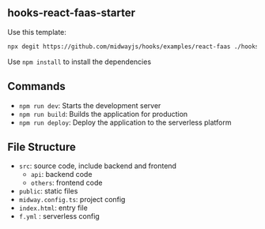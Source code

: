 ## hooks-react-faas-starter

Use this template:

```bash
npx degit https://github.com/midwayjs/hooks/examples/react-faas ./hooks-app
```

Use `npm install` to install the dependencies

## Commands

- `npm run dev`: Starts the development server
- `npm run build`: Builds the application for production
- `npm run deploy`: Deploy the application to the serverless platform

## File Structure

- `src`: source code, include backend and frontend
  - `api`: backend code
  - `others`: frontend code
- `public`: static files
- `midway.config.ts`: project config
- `index.html`: entry file
- `f.yml` : serverless config
